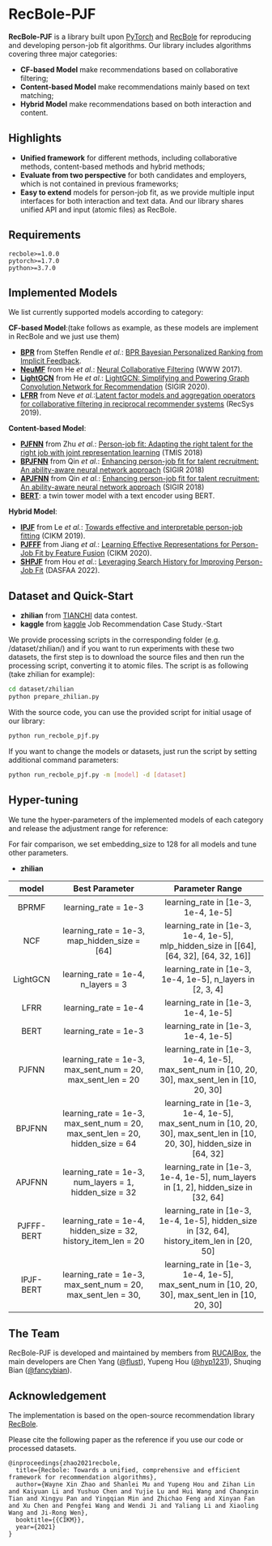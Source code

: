 # RecBole-PJF


**RecBole-PJF** is a library built upon [PyTorch](https://pytorch.org) and [RecBole](https://github.com/RUCAIBox/RecBole) for reproducing and developing person-job fit algorithms. Our library includes algorithms covering three major categories:

* **CF-based Model** make recommendations based on collaborative filtering;
* **Content-based Model** make recommendations mainly based on text matching;
* **Hybrid Model** make recommendations based on both interaction and content.

## Highlights

* **Unified framework** for different methods, including collaborative methods,  content-based methods and hybrid methods;
* **Evaluate from two perspective** for both candidates and employers, which is not contained in previous frameworks;
* **Easy to extend** models for person-job fit, as we provide multiple input interfaces for both interaction and text data. And our library shares unified API and input (atomic files) as RecBole.

## Requirements

```
recbole>=1.0.0
pytorch>=1.7.0
python>=3.7.0
```

## Implemented Models

We list currently supported models according to category:

**CF-based Model**:(take follows as example, as these models are implement in RecBole and we just use them)

* **[BPR](recbole/model/general_recommender/bpr.py)** from Steffen Rendle *et al.*: [BPR Bayesian Personalized Ranking from Implicit Feedback](https://dl.acm.org/doi/10.5555/1795114.1795167).
* **[NeuMF](recbole/model/general_recommender/neumf.py)** from He *et al.*: [Neural Collaborative Filtering](https://dl.acm.org/doi/abs/10.1145/3038912.3052569) (WWW 2017).
* **[LightGCN](recbole/model/general_recommender/lightgcn.py)** from He *et al.*: [LightGCN: Simplifying and Powering Graph Convolution Network for Recommendation](https://arxiv.org/abs/2002.02126) (SIGIR 2020).
* **[LFRR](recbole_pjf/model/lfrr.py)** from Neve *et al.*:[Latent factor models and aggregation operators for collaborative filtering in reciprocal recommender systems](https://dl.acm.org/doi/abs/10.1145/3298689.3347026) (RecSys 2019).

**Content-based Model**:

* **[PJFNN](recbole_pjf/model/pjfnn.py)** from Zhu *et al.*: [Person-job fit: Adapting the right talent for the right job with joint representation learning](https://arxiv.org/pdf/1810.04040) (TMIS 2018)
* **[BPJFNN](recbole_pjf/model/BPJFNN.py)** from Qin *et al.*: [Enhancing person-job fit for talent recruitment: An ability-aware neural network approach](https://arxiv.org/pdf/1812.08947) (SIGIR 2018)
* **[APJFNN](recbole_pjf/model/apjfnn.py)** from Qin *et al.*: [Enhancing person-job fit for talent recruitment: An ability-aware neural network approach](https://arxiv.org/pdf/1812.08947) (SIGIR 2018)
* **[BERT](recbole_pjf/model/bert.py)**: a twin tower model with a text encoder using BERT.

**Hybrid Model**:

* **[IPJF](recbole_pjf/model/ipjf.py)** from Le *et al.*: [Towards effective and interpretable person-job fitting](https://dl.acm.org/doi/abs/10.1145/3357384.3357949) (CIKM 2019).
* **[PJFFF](recbole_pjf/model/pjfff.py)** from Jiang *et al.*: [Learning Effective Representations for Person-Job Fit by Feature Fusion](https://arxiv.org/pdf/2006.07017) (CIKM 2020).
* **[SHPJF](recbole_pjf/model/shpjf.py)** from Hou *et al.*: [Leveraging Search History for Improving Person-Job Fit](https://arxiv.org/pdf/2203.14232) (DASFAA 2022).

## Dataset and Quick-Start

* **zhilian** from [TIANCHI](https://tianchi.aliyun.com/dataset/dataDetail?dataId=31623) data contest.
* **kaggle** from [kaggle](https://www.kaggle.com/datasets/jsrshivam/job-recommendation-case-study) Job Recommendation Case Study.-Start

We provide processing scripts in the corresponding folder (e.g. /dataset/zhilian/) and if you want to run experiments with these two datasets, the first step is to download the source files and then run the processing script, converting it to atomic files. The script is as following (take zhilian for example):

```bash
cd dataset/zhilian
python prepare_zhilian.py
```

With the source code, you can use the provided script for initial usage of our library:

```bash
python run_recbole_pjf.py
```

If you want to change the models or datasets, just run the script by setting additional command parameters:

```bash
python run_recbole_pjf.py -m [model] -d [dataset]
```

## Hyper-tuning

We tune the hyper-parameters of the implemented models of each category and release the adjustment range for reference:

For fair comparison, we set embedding_size to 128 for all models and tune other parameters.

- **zhilian**

|   model    |                        Best Parameter                        |                       Parameter Range                        |
| :--------: | :----------------------------------------------------------: | :----------------------------------------------------------: |
|   BPRMF    |                     learning_rate = 1e-3                     |             learning_rate in [1e-3, 1e-4, 1e-5]              |
|    NCF     |         learning_rate = 1e-3, map_hidden_size = [64]         | learning_rate in [1e-3, 1e-4, 1e-5], mlp_hidden_size in [[64], [64, 32], [64, 32, 16]] |
|  LightGCN  |              learning_rate = 1e-4, n_layers = 3              |  learning_rate in [1e-3, 1e-4, 1e-5], n_layers in [2, 3, 4]  |
|    LFRR    |                     learning_rate = 1e-4                     |             learning_rate in [1e-3, 1e-4, 1e-5]              |
|    BERT    |                     learning_rate = 1e-3                     |             learning_rate in [1e-3, 1e-4, 1e-5]              |
|   PJFNN    |  learning_rate = 1e-3, max_sent_num = 20, max_sent_len = 20  | learning_rate in [1e-3, 1e-4, 1e-5], max_sent_num in [10, 20, 30], max_sent_len in [10, 20, 30] |
|   BPJFNN   | learning_rate = 1e-3, max_sent_num = 20, max_sent_len = 20, hidden_size = 64 | learning_rate in [1e-3, 1e-4, 1e-5], max_sent_num in [10, 20, 30], max_sent_len in [10, 20, 30], hidden_size in [64, 32] |
|   APJFNN   |    learning_rate = 1e-3, num_layers = 1, hidden_size = 32    | learning_rate in [1e-3, 1e-4, 1e-5], num_layers in [1, 2], hidden_size in [32, 64] |
| PJFFF-BERT | learning_rate = 1e-4, hidden_size = 32, history_item_len = 20 | learning_rate in [1e-3, 1e-4, 1e-5], hidden_size in [32, 64], history_item_len in [20, 50] |
| IPJF-BERT  | learning_rate = 1e-3, max_sent_num = 20, max_sent_len = 30,  | learning_rate in [1e-3, 1e-4, 1e-5], max_sent_num in [10, 20, 30], max_sent_len in [10, 20, 30] |

## The Team

RecBole-PJF is developed and maintained by members from [RUCAIBox](http://aibox.ruc.edu.cn/), the main developers are Chen Yang ([@flust](https://github.com/flust)), Yupeng Hou ([@hyp1231](https://github.com/hyp1231)), Shuqing Bian ([@fancybian](https://github.com/fancybian)).

## Acknowledgement

The implementation is based on the open-source recommendation library [RecBole](https://github.com/RUCAIBox/RecBole).

Please cite the following paper as the reference if you use our code or processed datasets.

```
@inproceedings{zhao2021recbole,
  title={Recbole: Towards a unified, comprehensive and efficient framework for recommendation algorithms},
  author={Wayne Xin Zhao and Shanlei Mu and Yupeng Hou and Zihan Lin and Kaiyuan Li and Yushuo Chen and Yujie Lu and Hui Wang and Changxin Tian and Xingyu Pan and Yingqian Min and Zhichao Feng and Xinyan Fan and Xu Chen and Pengfei Wang and Wendi Ji and Yaliang Li and Xiaoling Wang and Ji-Rong Wen},
  booktitle={{CIKM}},
  year={2021}
}
```
